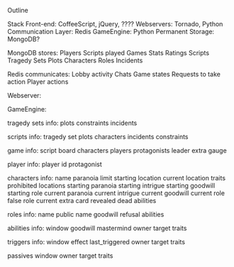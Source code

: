 Outline


Stack
Front-end: CoffeeScript, jQuery, ????
Webservers: Tornado, Python
Communication Layer: Redis
GameEngine: Python
Permanent Storage: MongoDB?


MongoDB stores:
Players
    Scripts played
Games
    Stats
Ratings
Scripts
Tragedy Sets
Plots
Characters
Roles
Incidents


Redis communicates:
Lobby activity
Chats
Game states
Requests to take action
Player actions


Webserver:


GameEngine:


tragedy sets info:
    plots
    constraints
    incidents


scripts info:
    tragedy set
    plots
    characters
    incidents
    constraints


game info:
    script
    board
    characters
    players
    protagonists
    leader
    extra gauge
    
    
player info:
    player id
    protagonist
    

characters info:
    name
    paranoia limit
    starting location
    current location
    traits
    prohibited locations
    starting paranoia
    starting intrigue
    starting goodwill
    starting role
    current paranoia
    current intrigue
    current goodwill
    current role
    false role
    current extra card
    revealed
    dead
    abilities
    
roles info:
    name
    public name
    goodwill refusal
    abilities
    
abilities info:
    window
    goodwill
    mastermind
    owner
    target traits

triggers info:
    window
    effect
    last_triggered
    owner
    target traits
    
passives
    window
    owner
    target traits